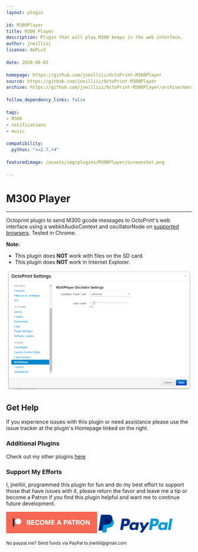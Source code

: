 ```yaml
---
layout: plugin

id: M300Player
title: M300 Player
description: Plugin that will play M300 beeps in the web interface.
author: jneilliii
license: AGPLv3

date: 2020-06-02

homepage: https://github.com/jneilliii/OctoPrint-M300Player
source: https://github.com/jneilliii/OctoPrint-M300Player
archive: https://github.com/jneilliii/OctoPrint-M300Player/archive/master.zip

follow_dependency_links: false

tags:
- M300
- notifications
- music

compatibility:
  python: ">=2.7,<4"

featuredimage: /assets/img/plugins/M300Player/screenshot.png

---
```


# M300 Player
---
Octoprint plugin to send M300 gcode messages to OctoPrint's web interface using a webkitAudioContext and oscillatorNode on [supported browsers](https://developer.mozilla.org/en-US/docs/Web/API/AudioContext#Browser_compatibility). Tested in Chrome.

**Note:** 
+ This plugin does **NOT** work with files on the SD card.
+ This plugin does **NOT** work in Internet Explorer.

![screenshot](/assets/img/plugins/M300Player/screenshot.png)

## Get Help

If you experience issues with this plugin or need assistance please use the issue tracker at the plugin's Homepage linked on the right.

### Additional Plugins

Check out my other plugins [here](https://plugins.octoprint.org/by_author/#jneilliii)

### Support My Efforts
I, jneilliii, programmed this plugin for fun and do my best effort to support those that have issues with it, please return the favor and leave me a tip or become a Patron if you find this plugin helpful and want me to continue future development.

[![Patreon](/assets/img/plugins/M300Player/patreon-with-text-new.png)](https://www.patreon.com/jneilliii) [![paypal](/assets/img/plugins/M300Player/paypal-with-text.png)](https://paypal.me/jneilliii)

<small>No paypal.me? Send funds via PayPal to jneilliii&#64;gmail&#46;com</small>